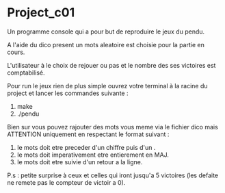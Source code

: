 # Project_c01

Un programme console qui a pour but de reproduire le jeux du pendu.

A l'aide du dico present un mots aleatoire est choisie pour la partie en cours.

L'utilisateur à le choix de rejouer ou pas et le nombre des ses victoires est comptabilisé.

Pour run le jeux rien de plus simple ouvrez votre terminal à la racine du project et lancer les commandes suivante :
1. make
2. ./pendu

Bien sur vous pouvez rajouter des mots vous meme via le fichier dico mais ATTENTION uniquement en respectant le format suivant :

1. le mots doit etre preceder d'un chiffre puis d'un .
2. le mots doit imperativement etre entierement en MAJ.
3. le mots doit etre suivie d'un retour a la ligne.


P.s : petite surprise à ceux et celles qui iront jusqu'a 5 victoires (les defaite ne remete pas le compteur de victoir a 0).
